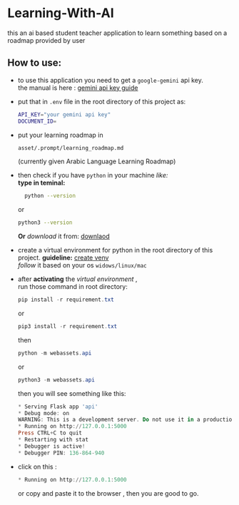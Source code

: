 # Learning-With-AI

this an ai based student teacher application to learn something based on a roadmap provided by user

## How to use:

- to use this application you need to get a `google-gemini` api key.\
  the manual is here : [gemini api key guide](https://ai.google.dev/gemini-api/docs/api-key)
- put that in `.env` file in the root directory of this project as:

  ```bash
  API_KEY="your gemini api key"
  DOCUMENT_ID=
  ```

- put your learning roadmap in
  ```bash
  asset/.prompt/learning_roadmap.md
  ```
  (currently given Arabic Language Learning Roadmap)
- then check if you have `python` in your machine _like:_\
   **type in teminal:**
  ```bash
    python --version
  ```
  or
  ```bash
  python3 --version
  ```
  **Or** _download_ it from: [downlaod](https://www.python.org/ftp/python/3.13.5/Python-3.13.5.tar.xz)
- create a virtual environment for python in the root directory of this project.
  **guideline:** [create venv](https://www.geeksforgeeks.org/python/creating-python-virtual-environment-windows-linux/)\
   _follow_ it based on your os `widows/linux/mac`
- after **activating** the _virtual environment_ ,\
  run those command in root directory:

  ```powershell
  pip install -r requirement.txt
  ```

  or

  ```powershell
  pip3 install -r requirement.txt
  ```

  then

  ```powershell
  python -m webassets.api
  ```

  or

  ```powershell
  python3 -m webassets.api
  ```

  then you will see something like this:

  ```powershell
  * Serving Flask app 'api'
  * Debug mode: on
  WARNING: This is a development server. Do not use it in a production deployment. Use a production WSGI server instead.
  * Running on http://127.0.0.1:5000
  Press CTRL+C to quit
  * Restarting with stat
  * Debugger is active!
  * Debugger PIN: 136-864-940
  ```

- click on this :
  ```powershell
  * Running on http://127.0.0.1:5000
  ```
  or copy and paste it to the browser , then you are good to go.
